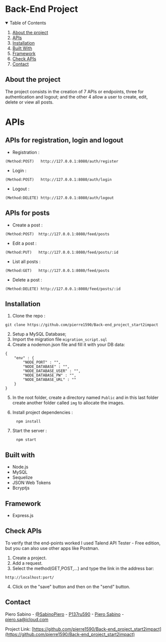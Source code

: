 # Back-End Project

<details open="open">
  <summary>Table of Contents</summary>
  <ol>
    <li>
      <a href="#about-the-project">About the project</a>
    </li>
    <li><a href=#apis>APIs</a></li>
    <li><a href=#installation>Installation</a></li>
    <li><a href="#built-with">Built With</a></li>
    <li><a href="#framework">Framework</a></li> 
    <li><a href="#check-apis">Check APIs</a></li>
    <li><a href="#contact">Contact</a></li>
  </ol>
</details>

## About the project
The project consists in the creation of 7 APIs or endpoints, three for authentication and logout; and the other 4 allow a user to create, edit, delete or view all posts.

# APIs
## APIs for registration, login and logout
- Registration :
```
(Method:POST)   http://127.0.0.1:8080/auth/register
```
- Login  :
```
(Method:POST)   http://127.0.0.1:8080/auth/login
```
- Logout :
```
(Method:DELETE) http://127.0.0.1:8080/auth/logout
```

## APIs for posts
- Create a post :
```
(Method:POST)  http://127.0.0.1:8080/feed/posts
```
- Edit a post :
```
(Method:PUT)   http://127.0.0.1:8080/feed/posts/:id
```
- List all posts :
```
(Method:GET)   http://127.0.0.1:8080/feed/posts
```
- Delete a post :
```
(Method:DELETE) http://127.0.0.1:8080/feed/posts/:id
```
## Installation
1) Clone the repo :
 ``` 
 git clone https://github.com/pierre1590/Back-end_project_start2impact
```
2) Setup a MySQL Database;
3) Import the migration file <code>migration_script.sql</code>
4) Create a nodemon.json file and fill it with your DB data:
```
{
    "env" : {
        "NODE_PORT" : "",
        "NODE_DATABASE" : "",
        "NODE_DATABASE_USER" : "",
        "NODE_DATABASE_PW" : "",
        "NODE_DATABASE_URL" : "" 
    }
}
```
5) In the root folder, create a directory named <code>Public</code> and in this last folder create another folder called <code>img</code>  to allocate the images.

6) Install project dependencies :
```
     npm install 
```
7) Start the server :
```
     npm start
```

## Built with 
- Node.js
- MySQL
- Sequelize
- JSON Web Tokens
- Bcryptjs


## Framework
- Express.js

## Check APIs
To verify that the end-points worked I used Talend API Tester - Free edition, but you can also use other apps like Postman.
1) Create a project.
2) Add a request.
3) Select the method(GET,POST,...) and type the link in the address bar:
```
http://localhost:port/
```
4) Click on the "save" button and then on the "send" button.

## Contact

Piero Sabino - [@SabinoPiero](https://twitter.com/SabinoPiero) - [P137ru590](https://www.instagram.com/p137ru590/?hl=it) - [Piero Sabino](https://www.linkedin.com/in/piero-sabino-15a1b671/) - piero.sa@icloud.com

Project Link: [https://github.com/pierre1590/Back-end_project_start2impact](https://github.com/pierre1590/Back-end_project_start2impact)


